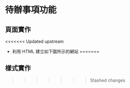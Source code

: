 # 待辦事項功能

## 頁面實作

<<<<<<< Updated upstream
- 利用 HTML 建立如下圖所示的網站
=======
## 樣式實作
>>>>>>> Stashed changes
